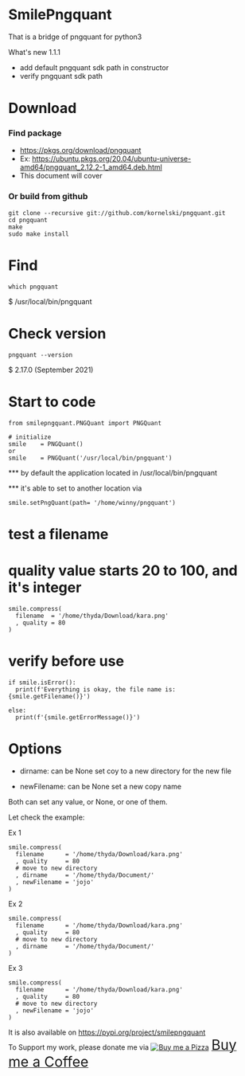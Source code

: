 # SmilePngquant
That is a bridge of pngquant for python3

What's new 1.1.1
- add default pngquant sdk path in constructor
- verify pngquant sdk path

# Download
### Find package
- https://pkgs.org/download/pngquant
- Ex: https://ubuntu.pkgs.org/20.04/ubuntu-universe-amd64/pngquant_2.12.2-1_amd64.deb.html
- This document will cover

### Or build from github
```commandline
git clone --recursive git://github.com/kornelski/pngquant.git
cd pngquant
make
sudo make install
```

# Find
```commandline
which pngquant
```
$ /usr/local/bin/pngquant

# Check version
```commandline
pngquant --version
```
$ 2.17.0 (September 2021)

# Start to code
```
from smilepngquant.PNGQuant import PNGQuant

# initialize
smile    = PNGQuant()
or
smile    = PNGQuant('/usr/local/bin/pngquant')
```
*** by default the application located in /usr/local/bin/pngquant

*** it's able to set to another location via
```
smile.setPngQuant(path= '/home/winny/pngquant')
```


# test a filename
# quality value starts 20 to 100, and it's integer
```
smile.compress(
  filename  = '/home/thyda/Download/kara.png'
  , quality = 80
)
```

# verify before use
```
if smile.isError():
  print(f'Everything is okay, the file name is: {smile.getFilename()}')

else:
  print(f'{smile.getErrorMessage()}')
```

# Options
- dirname: can be None
set coy to a new directory for the new file

- newFilename: can be None
set a new copy name

Both can set any value, or None, or one of them.

Let check the example:

Ex 1
```
smile.compress(
  filename      = '/home/thyda/Download/kara.png'
  , quality     = 80
  # move to new directory
  , dirname     = '/home/thyda/Document/'
  , newFilename = 'jojo'
)
```

Ex 2
```
smile.compress(
  filename      = '/home/thyda/Download/kara.png'
  , quality     = 80
  # move to new directory
  , dirname     = '/home/thyda/Document/'
)
```

Ex 3
```
smile.compress(
  filename      = '/home/thyda/Download/kara.png'
  , quality     = 80
  # move to new directory
  , newFilename = 'jojo'
)
```


It is also available on https://pypi.org/project/smilepngquant \
To Support my work, please donate me via <a class="bmc-button" target="_blank" href="https://www.buymeacoffee.com/sitthykun"><img src="https://cdn.buymeacoffee.com/buttons/bmc-new-btn-logo.svg" alt="Buy me a Pizza"><span style="margin-left:5px;font-size:28px !important;">Buy me a Coffee</span></a>
